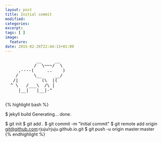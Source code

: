 ```yaml
---
layout: post
title: Initial commit
modified:
categories:
excerpt:
tags: [ ]
image:
  feature:
date: 2015-02-26T22:44:13+01:00
---
```


<pre class="code">
            __     __
           /  \~~~/  \
     ,----(     ..    )
    /      \__     __/
   /|         (\  |(
  ^ \   /___\  /\ |
     |__|   |__|-"

</pre>

{% highlight bash %}

$ jekyll build
      Generating...
                    done.

$ git init
$ git add .
$ git commit -m "Initial commit"
$ git remote add origin git@github.com:rjuju/rjuju.github.io.git
$ git push -u origin master:master
{% endhighlight %}
